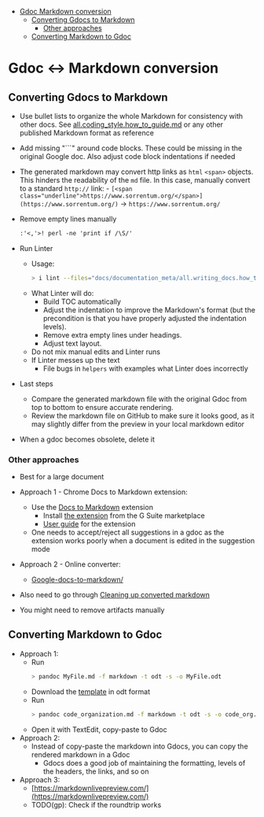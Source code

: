 <!-- toc -->

- [Gdoc Markdown conversion](#gdoc--markdown-conversion)
  * [Converting Gdocs to Markdown](#converting-gdocs-to-markdown)
    + [Other approaches](#other-approaches)
  * [Converting Markdown to Gdoc](#converting-markdown-to-gdoc)

<!-- tocstop -->

# Gdoc <-> Markdown conversion

## Converting Gdocs to Markdown

- Use bullet lists to organize the whole Markdown for consistency with other
  docs. See
  [all.coding_style.how_to_guide.md](/docs/coding/all.coding_style.how_to_guide.md)
  or any other published Markdown format as reference
- Add missing "```" around code blocks. These could be missing in the original
  Google doc. Also adjust code block indentations if needed
- The generated markdown may convert http links as `html` `<span>` objects. This
  hinders the readability of the `md` file. In this case, manually convert to a
  standard `http://` link: -
  `[<span class="underline">https://www.sorrentum.org/</span>](https://www.sorrentum.org/)`
  -> `https://www.sorrentum.org/`

- Remove empty lines manually

  ```markdown
  :'<,'>! perl -ne 'print if /\S/'
  ```

- Run Linter
  - Usage:
    ```bash
    > i lint --files="docs/documentation_meta/all.writing_docs.how_to_guide.md"
    ```
  - What Linter will do:
    - Build TOC automatically
    - Adjust the indentation to improve the Markdown's format (but the
      precondition is that you have properly adjusted the indentation levels).
    - Remove extra empty lines under headings.
    - Adjust text layout.
  - Do not mix manual edits and Linter runs
  - If Linter messes up the text
    - File bugs in `helpers` with examples what Linter does incorrectly
- Last steps
  - Compare the generated markdown file with the original Gdoc from top to
    bottom to ensure accurate rendering.
  - Review the markdown file on GitHub to make sure it looks good, as it may
    slightly differ from the preview in your local markdown editor
- When a gdoc becomes obsolete, delete it

### Other approaches

- Best for a large document
- Approach 1 - Chrome Docs to Markdown extension:
  - Use the [Docs to Markdown](https://github.com/evbacher/gd2md-html/wiki)
    extension
    - Install
      [the extension](https://gsuite.google.com/marketplace/app/docs_to_markdown/700168918607)
      from the G Suite marketplace
    - [User guide](https://github.com/evbacher/gd2md-html/wiki#using-docs-to-markdown)
      for the extension
  - One needs to accept/reject all suggestions in a gdoc as the extension works
    poorly when a document is edited in the suggestion mode
- Approach 2 - Online converter:
  - [Google-docs-to-markdown/](https://mr0grog.github.io/google-docs-to-markdown/)

- Also need to go through
  [Cleaning up converted markdown](#cleaning-up-converted-markdown)
- You might need to remove artifacts manually

## Converting Markdown to Gdoc

- Approach 1:
  - Run
    ```bash
    > pandoc MyFile.md -f markdown -t odt -s -o MyFile.odt
    ```
  - Download the
    [template](https://docs.google.com/document/d/1Z_OdO6f7VYjimgjfGPofsYHyWvyxXrtOVVcvCauJIpI/edit)
    in odt format
  - Run
    ```bash
    > pandoc code_organization.md -f markdown -t odt -s -o code_org.odt --reference-doc /Users/saggese/Downloads/Gdoc\ -\ Template.odt
    ```
  - Open it with TextEdit, copy-paste to Gdoc
- Approach 2:
  - Instead of copy-paste the markdown into Gdocs, you can copy the rendered
    markdown in a Gdoc
    - Gdocs does a good job of maintaining the formatting, levels of the
      headers, the links, and so on
- Approach 3:
  - [https://markdownlivepreview.com/](https://markdownlivepreview.com/)
  - TODO(gp): Check if the roundtrip works
